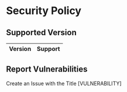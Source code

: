 # Security Policy

## Supported Version

| Version | Support          |
| ------- | ------------------ |


## Report Vulnerabilities

Create an Issue with the Title [VULNERABILITY]
